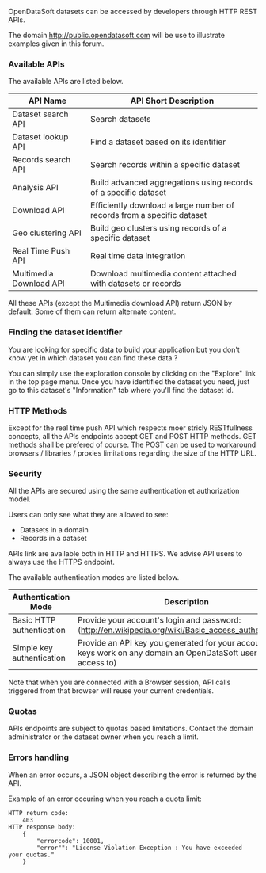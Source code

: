 OpenDataSoft datasets can be accessed by developers through HTTP REST APIs. 

The domain <http://public.opendatasoft.com> will be use to illustrate examples given in this forum.

### Available APIs

The available APIs are listed below.


API Name | API Short Description
-------- | ---------------------
Dataset search API | Search datasets
Dataset lookup API | Find a dataset based on its identifier
Records search API | Search records within a specific dataset
Analysis API | Build advanced aggregations using records of a specific dataset
Download API | Efficiently download a large number of records from a specific dataset
Geo clustering API | Build geo clusters using records of a specific dataset
Real Time Push API | Real time data integration
Multimedia Download API | Download multimedia content attached with datasets or records

All these APIs (except the Multimedia download API) return JSON by default. Some of them can return alternate content. 

### Finding the dataset identifier

You are looking for specific data to build your application but you don't know yet in which dataset you can find these data ?

You can simply use the exploration console by clicking on the "Explore" link in the top page menu. Once you have identified the dataset you need, just go to this dataset's "Information" tab where you'll find the dataset id.

### HTTP Methods

Except for the real time push API which respects moer stricly RESTfullness concepts, all the APIs endpoints accept GET and POST HTTP methods. GET methods shall be prefered of course. The POST can be used to workaround browsers / libraries / proxies limitations regarding the size of the HTTP URL.

### Security

All the APIs are secured using the same authentication et authorization model.

Users can only see what they are allowed to see:

 * Datasets in a domain
 * Records in a dataset
 
APIs link are available both in HTTP and HTTPS. We advise API users to always use the HTTPS endpoint.

The available authentication modes are listed below.

Authentication Mode | Description
------------------- | -----------
Basic HTTP authentication | Provide your account's login and password: (<http://en.wikipedia.org/wiki/Basic_access_authentication>)
Simple key authentication | Provide an API key you generated for your account (API keys work on any domain an OpenDataSoft user has access to)

Note that when you are connected with a Browser session, API calls triggered from that browser will reuse your current credentials.

### Quotas

APIs endpoints are subject to quotas based limitations. Contact the domain administrator or the dataset owner when you reach a limit.

### Errors handling

When an error occurs, a JSON object describing the error is returned by the API.

Example of an error occuring when you reach a quota limit:

    HTTP return code: 
    	403
    HTTP response body:
	    {
	    	"errorcode": 10001,
			"error"": "License Violation Exception : You have exceeded your quotas."
		}




